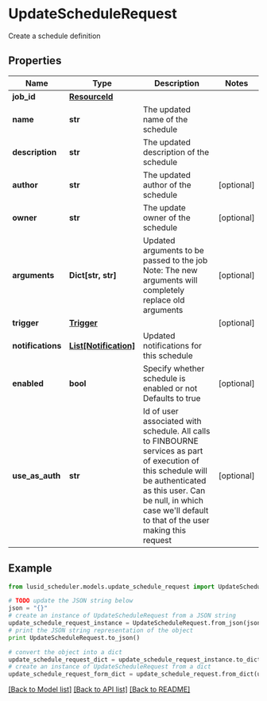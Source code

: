 # UpdateScheduleRequest

Create a schedule definition

## Properties
Name | Type | Description | Notes
------------ | ------------- | ------------- | -------------
**job_id** | [**ResourceId**](ResourceId.md) |  | 
**name** | **str** | The updated name of the schedule | 
**description** | **str** | The updated description of the schedule | 
**author** | **str** | The updated author of the schedule | [optional] 
**owner** | **str** | The update owner of the schedule | [optional] 
**arguments** | **Dict[str, str]** | Updated arguments to be passed to the job  Note: The new arguments will completely replace old arguments | [optional] 
**trigger** | [**Trigger**](Trigger.md) |  | [optional] 
**notifications** | [**List[Notification]**](Notification.md) | Updated notifications for this schedule | 
**enabled** | **bool** | Specify whether schedule is enabled or not  Defaults to true | [optional] 
**use_as_auth** | **str** | Id of user associated with schedule. All calls to FINBOURNE services  as part of execution of this schedule will be authenticated as this   user. Can be null, in which case we&#39;ll default to that of the user   making this request | [optional] 

## Example

```python
from lusid_scheduler.models.update_schedule_request import UpdateScheduleRequest

# TODO update the JSON string below
json = "{}"
# create an instance of UpdateScheduleRequest from a JSON string
update_schedule_request_instance = UpdateScheduleRequest.from_json(json)
# print the JSON string representation of the object
print UpdateScheduleRequest.to_json()

# convert the object into a dict
update_schedule_request_dict = update_schedule_request_instance.to_dict()
# create an instance of UpdateScheduleRequest from a dict
update_schedule_request_form_dict = update_schedule_request.from_dict(update_schedule_request_dict)
```
[[Back to Model list]](../README.md#documentation-for-models) [[Back to API list]](../README.md#documentation-for-api-endpoints) [[Back to README]](../README.md)


